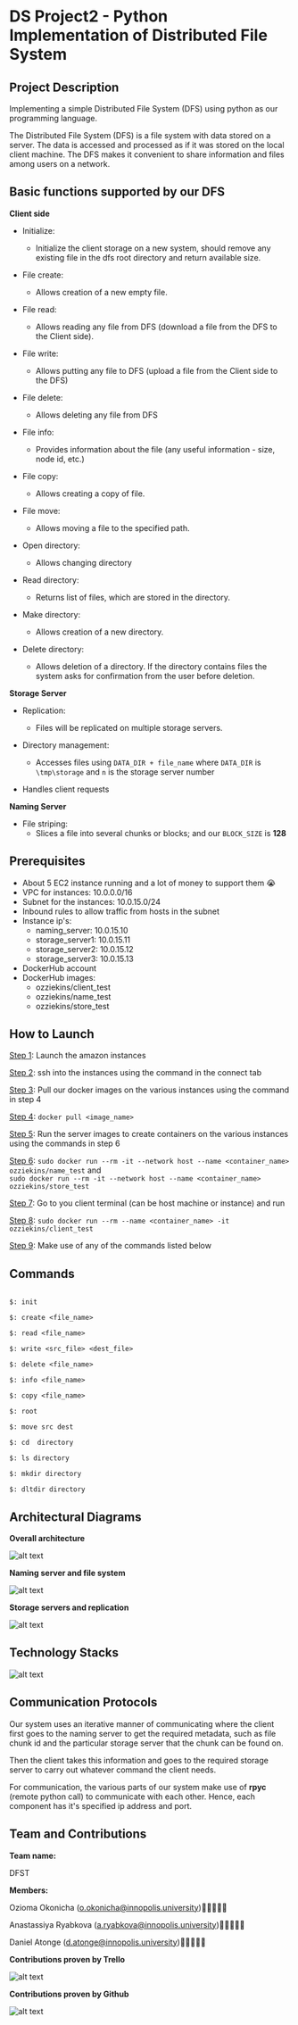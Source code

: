 # DS Project2 - Python Implementation of Distributed File System  



## Project Description  

Implementing a simple Distributed File System (DFS) using python as our programming language.  

The Distributed File System (DFS) is a file system with data stored on a server. The data is accessed and processed as if it was stored on the local client machine. The DFS makes it convenient to share information and files among users on a network.  



## Basic functions supported by our DFS  

**Client side**  

- Initialize:
  - Initialize the client storage on a new system, should remove any existing file in the dfs root directory and return available size.

- File create:
  - Allows creation of a new empty file.

- File read:
  - Allows reading any file from DFS (download a file from the DFS to the Client side).
- File write:
  - Allows putting any file to DFS (upload a file from the Client side to the DFS)

- File delete:
  - Allows deleting any file from DFS

- File info:
  -  Provides information about the file (any useful information - size, node id, etc.)

- File copy:
  - Allows creating a copy of file.

- File move:
  - Allows moving a file to the specified path.

- Open directory:
  - Allows changing directory

- Read directory:
  - Returns list of files, which are stored in the directory.

- Make directory:
  - Allows creation of a new directory.

- Delete directory:
  - Allows deletion of a directory.  If the directory contains files the system asks for confirmation from the user before deletion.  



**Storage Server**

- Replication:
  - Files will be replicated on multiple storage servers.

- Directory management:
  - Accesses files using ```DATA_DIR + file_name``` where ```DATA_DIR``` is ```\tmp\storage``` and ```n``` is the storage server number

- Handles client requests  



**Naming Server**  

- File striping:
  -  Slices a file into several chunks or blocks; and our ```BLOCK_SIZE``` is **128**  



## Prerequisites  

- About 5 EC2 instance running and a lot of money to support them 😭  
- VPC for instances: 10.0.0.0/16
- Subnet for the instances: 10.0.15.0/24
- Inbound rules to allow traffic from hosts in the subnet
- Instance ip's:  
  - naming_server: 10.0.15.10  
  - storage_server1: 10.0.15.11  
  - storage_server2: 10.0.15.12  
  - storage_server3: 10.0.15.13
- DockerHub account  
- DockerHub images:
  - ozziekins/client_test  
  - ozziekins/name_test  
  - ozziekins/store_test  
  

## How to Launch  

<u>Step 1</u>: Launch the amazon instances  

<u>Step 2</u>: ssh into the instances using the command in  the connect tab  

<u>Step 3</u>: Pull our docker images on the various instances using the command in step 4  

<u>Step 4</u>: ```docker pull <image_name>```  

<u>Step 5</u>: Run the server images to create containers on the various instances using the commands in step 6  

<u>Step 6</u>: ```sudo docker run --rm -it --network host --name <container_name> ozziekins/name_test``` and  
```sudo docker run --rm -it --network host --name <container_name> ozziekins/store_test```  

<u>Step 7</u>: Go to you client terminal (can be host machine or instance) and run  

<u>Step 8</u>: ```sudo docker run --rm --name <container_name> -it ozziekins/client_test```  

<u>Step 9</u>: Make use of any of the commands listed below  



## Commands

```

$: init

$: create <file_name>

$: read <file_name>

$: write <src_file> <dest_file>

$: delete <file_name>

$: info <file_name>

$: copy <file_name>  

$: root

$: move src dest

$: cd  directory

$: ls directory

$: mkdir directory

$: dltdir directory
```



## Architectural Diagrams  

**Overall architecture**  



![alt text](https://github.com/Ozziekins/DS_project2/blob/master/images/diagram1.png?raw=true)  



**Naming server and file system**  



![alt text](https://github.com/Ozziekins/DS_project2/blob/master/images/diagram2.png?raw=true)  



**Storage servers and replication**  



![alt text](https://github.com/Ozziekins/DS_project2/blob/master/images/diagram3.png?raw=true)



## Technology Stacks  

![alt text](https://github.com/Ozziekins/DS_project2/blob/master/images/stacks.png?raw=true)  



## Communication Protocols  

Our system uses an iterative manner of communicating where the client first goes to the naming server to get the required metadata, such as file chunk id and the particular storage server that the chunk can be found on.  

Then the client takes this information and goes to the required storage server to carry out whatever command the client needs.  



For communication, the various parts of our system make use of **rpyc** (remote python call) to communicate with each other. Hence, each component has it's specified ip address and port. 



## Team and Contributions  

**Team name:**   

DFST  

**Members:**  

Ozioma Okonicha (o.okonicha@innopolis.university)👩🏾‍💻🇳🇬  

Anastassiya Ryabkova (a.ryabkova@innopolis.university)👩🏼‍💻🇰🇿  

Daniel Atonge (d.atonge@innopolis.university)🧑🏿‍💻🇨🇲  



**Contributions proven by Trello**  

![alt text](https://github.com/Ozziekins/DS_project2/blob/master/images/trello.png?raw=true)

**Contributions proven by Github**  

![alt text](https://github.com/Ozziekins/DS_project2/blob/master/images/github.png?raw=true)
